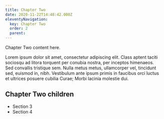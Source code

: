 ```yaml
---
title: Chapter Two
date: 2020-11-22T14:48:42.000Z
eleventyNavigation:
  key: Chapter Two
  order: 2
  parent:
---
```


Chapter Two content here.

Lorem ipsum dolor sit amet, consectetur adipiscing elit. Class aptent taciti sociosqu ad litora torquent per conubia nostra, per inceptos himenaeos. Sed convallis tristique sem. Nulla metus metus, ullamcorper vel, tincidunt sed, euismod in, nibh. Vestibulum ante ipsum primis in faucibus orci luctus et ultrices posuere cubilia Curae; Morbi lacinia molestie dui.

## Chapter Two children

- Section 3
- Section 4
